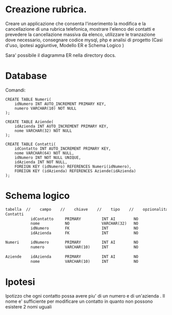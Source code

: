 # Creazione rubrica.
Creare un applicazione che consenta l'inserimento la modifica e la cancellazione di una rubrica telefonica, mostrare l'elenco dei contatti e prevedere la cancellazione massiva da elenco, utilizzare le tranzazione dove necessario, consegnare codice mysql,  php e analisi di progetto (Casi d'uso, ipotesi aggiuntive, Modello ER e Schema Logico )

Sara' possibile il diagramma ER nella directory docs.

# Database
Comandi:
```mysql
CREATE TABLE Numeri(
    idNumero INT AUTO_INCREMENT PRIMARY KEY,
    numero VARCHAR(10) NOT NULL
);

CREATE TABLE Aziende(
    idAzienda INT AUTO_INCREMENT PRIMARY KEY,
    nome VARCHAR(32) NOT NULL
);

CREATE TABLE Contatti(
    idContatto INT AUTO_INCREMENT PRIMARY KEY,
    nome VARCHAR(64) NOT NULL,
    idNumero INT NOT NULL UNIQUE,
    idAzienda INT NOT NULL,
    FOREIGN KEY (idNumero) REFERENCES Numeri(idNumero),
    FOREIGN KEY (idAzienda) REFERENCES Aziende(idAzienda)
);
```
# Schema logico
```txt
tabella  //    campo    //    chiave    //    tipo    //    opzionalita'
Contatti     
           idContatto     PRIMARY         INT AI        NO
           nome           NO              VARCHAR(32)   NO
           idNumero       FK              INT           NO
           idAzienda      FK              INT           NO

Numeri     idNumero       PRIMARY         INT AI        NO
           numero         VARCHAR(10)     INT           NO
           
Aziende    idAzienda      PRIMARY         INT AI        NO
           nome           VARCHAR(10)     INT           NO
```

# Ipotesi
Ipotizzo che ogni contatto possa avere piu' di un numero e di un'azienda
  . Il nome e' sufficiente per modificare un contatto in quanto non possono esistere 2 nomi uguali
           
